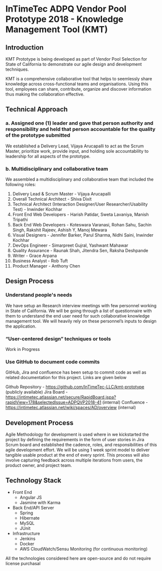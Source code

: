 # InTimeTec ADPQ Vendor Pool Prototype 2018 - Knowledge Management Tool (KMT)

## Introduction
KMT Prototype is being developed as part of Vendor Pool Selection for State of California to demonstrate our agile design and development techniques. 

KMT is a comprehensive collaborative tool that helps to seemlessly share knowledge across cross-functional teams and organisations. Using this tool, employees can share, contribute, organize and discover information thus making the collaboration effective.

## Technical Approach

### a. Assigned one (1) leader and gave that person authority and responsibility and held that person accountable for the quality of the prototype submitted

We established a Delivery Lead, Vijaya Arucapalli to act as the Scrum Master, prioritize work, provide input, and holding sole accountability to leadership for all aspects of the prototype.

### b. Multidisciplinary and collaborative team

We assembled a multidisciplinary and collaborative team that included the following roles:
1. Delivery Lead & Scrum Master - Vijaya Arucapalli
2. Overall Technical Architect - Shiva Dixit
3. Technical Architect (Interaction Designer/User Researcher/Usability Test) - Inwinder Kochhar
4. Front End Web Developers - Harish Patidar, Sweta Lavaniya, Manish Tripathi
5. Back End Web Developers - Koteswara Varanasi, Rohan Sahu, Sachin Singh, Rakshit Rajeev, Ashish Y, Manoj Mewara
6. Visual Designers - Jennifer Barker, Parul Sharma, Nidhi Saini, Inwinder Kochhar
7. DevOps Engineer - Simarpreet Gujral, Yashwant Mahawar
8. Quality Assurance - Raunak Shah, Jitendra Sen, Raksha Deshpande
9. Writer - Grace Arpana
10. Business Analyst - Rob Tuft
11. Product Manager - Anthony Chen

## Design Process

### Understand people's needs
We have setup an Research interview meetings with few personnel working in State of California. We will be going through a list of questionnaire with them to understand the end user need for such collaborative knowledge management tool. We will heavily rely on these personnel’s inputs to design the application.

### “User-centered design” techniques or tools
Work in Progress
  
### Use GitHub to document code commits
GitHub, Jira and confluence has been setup to commit code as well as related documentation for this project. Links are given below

Github Repository - https://github.com/InTimeTec-LLC/kmt-prototype (publicly available)
Jira Board - https://intimetec.atlassian.net/secure/RapidBoard.jspa?rapidView=178&selectedIssue=ADPQVP2018-41 (internal)
Confluence - https://intimetec.atlassian.net/wiki/spaces/AD/overview (internal)


## Development Process
Agile Methodology for development is used where in we kickstarted the project by defining the requirements in the form of user stories in Jira Scrum board and established the cadence, roles, and responsibilities of this agile development effort. We will be using 1 week sprint model to deliver tangible usable product at the end of every sprint. This process will also involve capturing feedback across multiple iterations from users, the product owner, and project team.

## Technology Stack

* Front End
    * Angular JS
    * Jasmine with Karma
* Back End/API Server
    * Spring
    * Hibernate
    * MySQL
    * JUnit
* Infrastructure
    * Jenkins
    * Docker
    * AWS CloudWatch/Sensu Monitoring (for continuous monitoring)
    
 All the technologies considered here are open-source and do not require license purchasal
